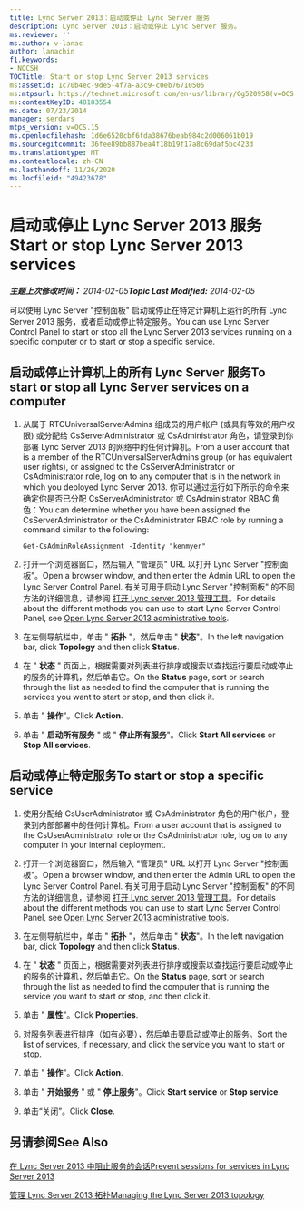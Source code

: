 ```yaml
---
title: Lync Server 2013：启动或停止 Lync Server 服务
description: Lync Server 2013：启动或停止 Lync Server 服务。
ms.reviewer: ''
ms.author: v-lanac
author: lanachin
f1.keywords:
- NOCSH
TOCTitle: Start or stop Lync Server 2013 services
ms:assetid: 1c70b4ec-9de5-4f7a-a3c9-c0eb76710505
ms:mtpsurl: https://technet.microsoft.com/en-us/library/Gg520958(v=OCS.15)
ms:contentKeyID: 48183554
ms.date: 07/23/2014
manager: serdars
mtps_version: v=OCS.15
ms.openlocfilehash: 1d6e6520cbf6fda38676beab984c2d006061b019
ms.sourcegitcommit: 36fee89bb887bea4f18b19f17a8c69daf5bc423d
ms.translationtype: MT
ms.contentlocale: zh-CN
ms.lasthandoff: 11/26/2020
ms.locfileid: "49423678"
---
```

# <a name="start-or-stop-lync-server-2013-services"></a><span data-ttu-id="ad063-103">启动或停止 Lync Server 2013 服务</span><span class="sxs-lookup"><span data-stu-id="ad063-103">Start or stop Lync Server 2013 services</span></span>

<div data-xmlns="http://www.w3.org/1999/xhtml">

<div class="topic" data-xmlns="http://www.w3.org/1999/xhtml" data-msxsl="urn:schemas-microsoft-com:xslt" data-cs="https://msdn.microsoft.com/">

<div data-asp="https://msdn2.microsoft.com/asp">



</div>

<div id="mainSection">

<div id="mainBody"><span data-ttu-id="ad063-104">

<span> </span></span><span class="sxs-lookup"><span data-stu-id="ad063-104">

<span> </span></span></span>

<span data-ttu-id="ad063-105">_**主题上次修改时间：** 2014-02-05_</span><span class="sxs-lookup"><span data-stu-id="ad063-105">_**Topic Last Modified:** 2014-02-05_</span></span>

<span data-ttu-id="ad063-106">可以使用 Lync Server "控制面板" 启动或停止在特定计算机上运行的所有 Lync Server 2013 服务，或者启动或停止特定服务。</span><span class="sxs-lookup"><span data-stu-id="ad063-106">You can use Lync Server Control Panel to start or stop all the Lync Server 2013 services running on a specific computer or to start or stop a specific service.</span></span>

<div>

## <a name="to-start-or-stop-all-lync-server-services-on-a-computer"></a><span data-ttu-id="ad063-107">启动或停止计算机上的所有 Lync Server 服务</span><span class="sxs-lookup"><span data-stu-id="ad063-107">To start or stop all Lync Server services on a computer</span></span>

1.  <span data-ttu-id="ad063-108">从属于 RTCUniversalServerAdmins 组成员的用户帐户 (或具有等效的用户权限) 或分配给 CsServerAdministrator 或 CsAdministrator 角色，请登录到你部署 Lync Server 2013 的网络中的任何计算机。</span><span class="sxs-lookup"><span data-stu-id="ad063-108">From a user account that is a member of the RTCUniversalServerAdmins group (or has equivalent user rights), or assigned to the CsServerAdministrator or CsAdministrator role, log on to any computer that is in the network in which you deployed Lync Server 2013.</span></span> <span data-ttu-id="ad063-109">你可以通过运行如下所示的命令来确定你是否已分配 CsServerAdministrator 或 CsAdministrator RBAC 角色：</span><span class="sxs-lookup"><span data-stu-id="ad063-109">You can determine whether you have been assigned the CsServerAdministrator or the CsAdministrator RBAC role by running a command similar to the following:</span></span>
    
        Get-CsAdminRoleAssignment -Identity "kenmyer"

2.  <span data-ttu-id="ad063-110">打开一个浏览器窗口，然后输入 "管理员" URL 以打开 Lync Server "控制面板"。</span><span class="sxs-lookup"><span data-stu-id="ad063-110">Open a browser window, and then enter the Admin URL to open the Lync Server Control Panel.</span></span> <span data-ttu-id="ad063-111">有关可用于启动 Lync Server "控制面板" 的不同方法的详细信息，请参阅 [打开 Lync server 2013 管理工具](lync-server-2013-open-lync-server-administrative-tools.md)。</span><span class="sxs-lookup"><span data-stu-id="ad063-111">For details about the different methods you can use to start Lync Server Control Panel, see [Open Lync Server 2013 administrative tools](lync-server-2013-open-lync-server-administrative-tools.md).</span></span>

3.  <span data-ttu-id="ad063-112">在左侧导航栏中，单击 " **拓扑** "，然后单击 " **状态**"。</span><span class="sxs-lookup"><span data-stu-id="ad063-112">In the left navigation bar, click **Topology** and then click **Status**.</span></span>

4.  <span data-ttu-id="ad063-113">在 " **状态** " 页面上，根据需要对列表进行排序或搜索以查找运行要启动或停止的服务的计算机，然后单击它。</span><span class="sxs-lookup"><span data-stu-id="ad063-113">On the **Status** page, sort or search through the list as needed to find the computer that is running the services you want to start or stop, and then click it.</span></span>

5.  <span data-ttu-id="ad063-114">单击 " **操作**"。</span><span class="sxs-lookup"><span data-stu-id="ad063-114">Click **Action**.</span></span>

6.  <span data-ttu-id="ad063-115">单击 " **启动所有服务** " 或 " **停止所有服务**"。</span><span class="sxs-lookup"><span data-stu-id="ad063-115">Click **Start All services** or **Stop All services**.</span></span>

</div>

<div>

## <a name="to-start-or-stop-a-specific-service"></a><span data-ttu-id="ad063-116">启动或停止特定服务</span><span class="sxs-lookup"><span data-stu-id="ad063-116">To start or stop a specific service</span></span>

1.  <span data-ttu-id="ad063-117">使用分配给 CsUserAdministrator 或 CsAdministrator 角色的用户帐户，登录到内部部署中的任何计算机。</span><span class="sxs-lookup"><span data-stu-id="ad063-117">From a user account that is assigned to the CsUserAdministrator role or the CsAdministrator role, log on to any computer in your internal deployment.</span></span>

2.  <span data-ttu-id="ad063-118">打开一个浏览器窗口，然后输入 "管理员" URL 以打开 Lync Server "控制面板"。</span><span class="sxs-lookup"><span data-stu-id="ad063-118">Open a browser window, and then enter the Admin URL to open the Lync Server Control Panel.</span></span> <span data-ttu-id="ad063-119">有关可用于启动 Lync Server "控制面板" 的不同方法的详细信息，请参阅 [打开 Lync server 2013 管理工具](lync-server-2013-open-lync-server-administrative-tools.md)。</span><span class="sxs-lookup"><span data-stu-id="ad063-119">For details about the different methods you can use to start Lync Server Control Panel, see [Open Lync Server 2013 administrative tools](lync-server-2013-open-lync-server-administrative-tools.md).</span></span>

3.  <span data-ttu-id="ad063-120">在左侧导航栏中，单击 " **拓扑** "，然后单击 " **状态**"。</span><span class="sxs-lookup"><span data-stu-id="ad063-120">In the left navigation bar, click **Topology** and then click **Status**.</span></span>

4.  <span data-ttu-id="ad063-121">在 " **状态** " 页面上，根据需要对列表进行排序或搜索以查找运行要启动或停止的服务的计算机，然后单击它。</span><span class="sxs-lookup"><span data-stu-id="ad063-121">On the **Status** page, sort or search through the list as needed to find the computer that is running the service you want to start or stop, and then click it.</span></span>

5.  <span data-ttu-id="ad063-122">单击 " **属性**"。</span><span class="sxs-lookup"><span data-stu-id="ad063-122">Click **Properties**.</span></span>

6.  <span data-ttu-id="ad063-123">对服务列表进行排序（如有必要），然后单击要启动或停止的服务。</span><span class="sxs-lookup"><span data-stu-id="ad063-123">Sort the list of services, if necessary, and click the service you want to start or stop.</span></span>

7.  <span data-ttu-id="ad063-124">单击 " **操作**"。</span><span class="sxs-lookup"><span data-stu-id="ad063-124">Click **Action**.</span></span>

8.  <span data-ttu-id="ad063-125">单击 " **开始服务** " 或 " **停止服务**"。</span><span class="sxs-lookup"><span data-stu-id="ad063-125">Click **Start service** or **Stop service**.</span></span>

9.  <span data-ttu-id="ad063-126">单击“关闭”。</span><span class="sxs-lookup"><span data-stu-id="ad063-126">Click **Close**.</span></span>

</div>

<div>

## <a name="see-also"></a><span data-ttu-id="ad063-127">另请参阅</span><span class="sxs-lookup"><span data-stu-id="ad063-127">See Also</span></span>


[<span data-ttu-id="ad063-128">在 Lync Server 2013 中阻止服务的会话</span><span class="sxs-lookup"><span data-stu-id="ad063-128">Prevent sessions for services in Lync Server 2013</span></span>](lync-server-2013-prevent-sessions-for-services.md)  


[<span data-ttu-id="ad063-129">管理 Lync Server 2013 拓扑</span><span class="sxs-lookup"><span data-stu-id="ad063-129">Managing the Lync Server 2013 topology</span></span>](lync-server-2013-managing-the-lync-server-topology.md)  
  

<span data-ttu-id="ad063-130"></div>

</div>

<span> </span>

</div>

</div>

</span><span class="sxs-lookup"><span data-stu-id="ad063-130"></div>

</div>

<span> </span>

</div>

</div>

</span></span></div>


